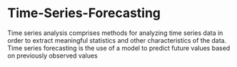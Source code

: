 # Time-Series-Forecasting
Time series analysis comprises methods for analyzing time series data in order to extract meaningful statistics and other characteristics of the data. Time series forecasting is the use of a model to predict future values based on previously observed values
